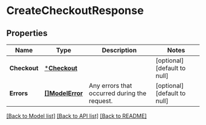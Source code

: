 # CreateCheckoutResponse

## Properties

 Name         | Type                         | Description                                  | Notes                        
--------------|------------------------------|----------------------------------------------|------------------------------
 **Checkout** | [***Checkout**](Checkout.md) |                                              | [optional] [default to null] 
 **Errors**   | [**[]ModelError**](Error.md) | Any errors that occurred during the request. | [optional] [default to null] 

[[Back to Model list]](../README.md#documentation-for-models) [[Back to API list]](../README.md#documentation-for-api-endpoints) [[Back to README]](../README.md)

